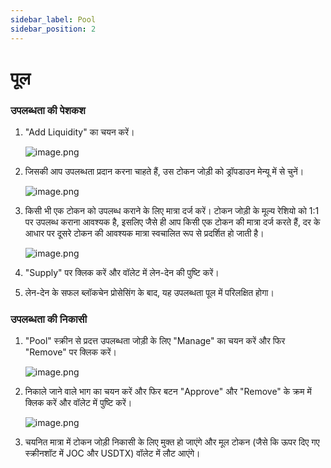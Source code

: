 ```yaml
---
sidebar_label: Pool
sidebar_position: 2
---
```


# पूल

### **उपलब्धता की पेशकश**

1. "Add Liquidity" का चयन करें।
    
    ![image.png](/img/docs/swap_7.png)
    
2. जिसकी आप उपलब्धता प्रदान करना चाहते हैं, उस टोकन जोड़ी को ड्रॉपडाउन मेन्यू में से चुनें।
    
    ![image.png](/img/docs/swap_8.png)

3. किसी भी एक टोकन को उपलब्ध कराने के लिए मात्रा दर्ज करें। टोकन जोड़ी के मूल्य रेशियो को 1:1 पर उपलब्ध कराना आवश्यक है, इसलिए जैसे ही आप किसी एक टोकन की मात्रा दर्ज करते हैं, दर के आधार पर दूसरे टोकन की आवश्यक मात्रा स्वचालित रूप से प्रदर्शित हो जाती है।

    ![image.png](/img/docs/swap_9.png)
    
4. "Supply" पर क्लिक करें और वॉलेट में लेन-देन की पुष्टि करें।
5. लेन-देन के सफल ब्लॉकचेन प्रोसेसिंग के बाद, यह उपलब्धता पूल में परिलक्षित होगा।

### **उपलब्धता की निकासी**

1. "Pool" स्क्रीन से प्रदत्त उपलब्धता जोड़ी के लिए "Manage" का चयन करें और फिर "Remove" पर क्लिक करें।
    
    ![image.png](/img/docs/swap_10.png)
    
2. निकाले जाने वाले भाग का चयन करें और फिर बटन "Approve" और "Remove" के क्रम में क्लिक करें और वॉलेट में पुष्टि करें।
    
    ![image.png](/img/docs/swap_11.png)
    
3. चयनित मात्रा में टोकन जोड़ी निकासी के लिए मुक्त हो जाएंगे और मूल टोकन (जैसे कि ऊपर दिए गए स्क्रीनशॉट में JOC और USDTX) वॉलेट में लौट आएंगे।